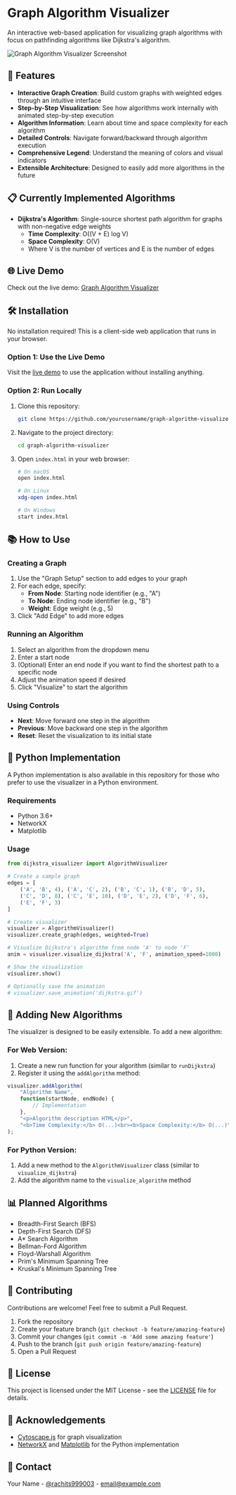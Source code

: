 # Graph Algorithm Visualizer

An interactive web-based application for visualizing graph algorithms with focus on pathfinding algorithms like Dijkstra's algorithm.

![Graph Algorithm Visualizer Screenshot](https://api.placeholder.com/800/400)

## 🚀 Features

- **Interactive Graph Creation**: Build custom graphs with weighted edges through an intuitive interface
- **Step-by-Step Visualization**: See how algorithms work internally with animated step-by-step execution
- **Algorithm Information**: Learn about time and space complexity for each algorithm
- **Detailed Controls**: Navigate forward/backward through algorithm execution
- **Comprehensive Legend**: Understand the meaning of colors and visual indicators
- **Extensible Architecture**: Designed to easily add more algorithms in the future

## 📋 Currently Implemented Algorithms

- **Dijkstra's Algorithm**: Single-source shortest path algorithm for graphs with non-negative edge weights
  - **Time Complexity**: O((V + E) log V)
  - **Space Complexity**: O(V)
  - Where V is the number of vertices and E is the number of edges

## 🌐 Live Demo

Check out the live demo: [Graph Algorithm Visualizer](https://algorithmvisualizerbyrachit.netlify.app/)

## 🛠️ Installation

No installation required! This is a client-side web application that runs in your browser.

### Option 1: Use the Live Demo

Visit the [live demo](https://algorithmvisualizerbyrachit.netlify.app/) to use the application without installing anything.

### Option 2: Run Locally

1. Clone this repository:
   ```bash
   git clone https://github.com/yourusername/graph-algorithm-visualizer.git
   ```

2. Navigate to the project directory:
   ```bash
   cd graph-algorithm-visualizer
   ```

3. Open `index.html` in your web browser:
   ```bash
   # On macOS
   open index.html
   
   # On Linux
   xdg-open index.html
   
   # On Windows
   start index.html
   ```

## 📚 How to Use

### Creating a Graph

1. Use the "Graph Setup" section to add edges to your graph
2. For each edge, specify:
   - **From Node**: Starting node identifier (e.g., "A")
   - **To Node**: Ending node identifier (e.g., "B")
   - **Weight**: Edge weight (e.g., 5)
3. Click "Add Edge" to add more edges

### Running an Algorithm

1. Select an algorithm from the dropdown menu
2. Enter a start node
3. (Optional) Enter an end node if you want to find the shortest path to a specific node
4. Adjust the animation speed if desired
5. Click "Visualize" to start the algorithm

### Using Controls

- **Next**: Move forward one step in the algorithm
- **Previous**: Move backward one step in the algorithm
- **Reset**: Reset the visualization to its initial state

## 🧩 Python Implementation

A Python implementation is also available in this repository for those who prefer to use the visualizer in a Python environment.

### Requirements

- Python 3.6+
- NetworkX
- Matplotlib

### Usage

```python
from dijkstra_visualizer import AlgorithmVisualizer

# Create a sample graph
edges = [
    ('A', 'B', 4), ('A', 'C', 2), ('B', 'C', 1), ('B', 'D', 5),
    ('C', 'D', 8), ('C', 'E', 10), ('D', 'E', 2), ('D', 'F', 6),
    ('E', 'F', 3)
]

# Create visualizer
visualizer = AlgorithmVisualizer()
visualizer.create_graph(edges, weighted=True)

# Visualize Dijkstra's algorithm from node 'A' to node 'F'
anim = visualizer.visualize_dijkstra('A', 'F', animation_speed=1000)

# Show the visualization
visualizer.show()

# Optionally save the animation
# visualizer.save_animation('dijkstra.gif')
```

## 🔄 Adding New Algorithms

The visualizer is designed to be easily extensible. To add a new algorithm:

### For Web Version:

1. Create a new run function for your algorithm (similar to `runDijkstra`)
2. Register it using the `addAlgorithm` method:

```javascript
visualizer.addAlgorithm(
    "Algorithm Name",
    function(startNode, endNode) {
        // Implementation
    },
    "<p>Algorithm description HTML</p>",
    "<b>Time Complexity:</b> O(...)<br><b>Space Complexity:</b> O(...)"
);
```

### For Python Version:

1. Add a new method to the `AlgorithmVisualizer` class (similar to `visualize_dijkstra`)
2. Add the algorithm name to the `visualize_algorithm` method

## 📊 Planned Algorithms

- Breadth-First Search (BFS)
- Depth-First Search (DFS)
- A* Search Algorithm
- Bellman-Ford Algorithm
- Floyd-Warshall Algorithm
- Prim's Minimum Spanning Tree
- Kruskal's Minimum Spanning Tree

## 🤝 Contributing

Contributions are welcome! Feel free to submit a Pull Request.

1. Fork the repository
2. Create your feature branch (`git checkout -b feature/amazing-feature`)
3. Commit your changes (`git commit -m 'Add some amazing feature'`)
4. Push to the branch (`git push origin feature/amazing-feature`)
5. Open a Pull Request

## 📜 License

This project is licensed under the MIT License - see the [LICENSE](LICENSE) file for details.

## 🙏 Acknowledgements

- [Cytoscape.js](https://js.cytoscape.org/) for graph visualization
- [NetworkX](https://networkx.org/) and [Matplotlib](https://matplotlib.org/) for the Python implementation

## 📧 Contact

Your Name - [@rachits999003](mailto:rachits999003@gmail.com) - email@example.com
